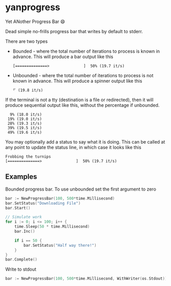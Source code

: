 # yanprogress

Yet ANother Progress Bar :smile:

Dead simple no-frills progress bar that writes by default to stderr.

There are two types
* Bounded - where the total number of iterations to process is known in advance. This will produce a bar output like this

    ```
    [==============>               ]  50% (19.7 it/s)
    ```
* Unbounded - where the total number of iterations to process is not known in advance. This will produce a spinner output like this

    ```
    ⠋ (19.8 it/s)
    ```

If the terminal is not a tty (destination is a file or redirected), then it will produce sequential output like this, without the percentage if unbounded.

```
  9% (18.0 it/s)
 19% (19.0 it/s)
 28% (19.3 it/s)
 39% (19.5 it/s)
 49% (19.6 it/s)
 ```

You may optionally add a status to say what it is doing. This can be called at any point to update the status line, in which case it looks like this

```
Frobbing the turnips
[==============>               ]  50% (19.7 it/s)
```

## Examples

Bounded progress bar. To use unbounded set the first argument to zero

```go
bar := NewProgressBar(100, 500*time.Millisecond)
bar.SetStatus("Downloading File")
bar.Start()

// Simulate work
for i := 0; i <= 100; i++ {
    time.Sleep(50 * time.Millisecond)
    bar.Inc()

    if i == 50 {
        bar.SetStatus("Half way there!")
    }
}
bar.Complete()

```

Write to stdout

```go
bar := NewProgressBar(100, 500*time.Millisecond, WithWriter(os.Stdout))
```
